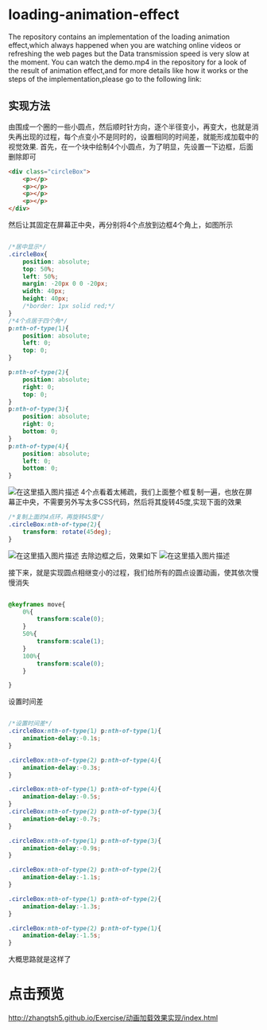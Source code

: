 # loading-animation-effect
The repository contains an implementation of the loading animation effect,which always happened when you are 
watching online videos or refreshing the web pages but the Data transmission speed is very slow at the moment.
  You can watch the demo.mp4 in the repository for a look of the result of animation effect,and for more details 
like how it works or the steps of the implementation,please go to the following link:

## 实现方法
由围成一个圈的一些小圆点，然后顺时针方向，逐个半径变小，再变大，也就是消失再出现的过程，每个点变小不是同时的，设置相同的时间差，就能形成加载中的视觉效果.
首先，在一个块中绘制4个小圆点，为了明显，先设置一下边框，后面删除即可

```html
<div class="circleBox">
    <p></p>
    <p></p>
    <p></p>
    <p></p>
</div>
```
然后让其固定在屏幕正中央，再分别将4个点放到边框4个角上，如图所示

```css

/*居中显示*/
.circleBox{
    position: absolute;
    top: 50%;
    left: 50%;
    margin: -20px 0 0 -20px;
    width: 40px;
    height: 40px;
    /*border: 1px solid red;*/
}
/*4个点居于四个角*/
p:nth-of-type(1){
    position: absolute;
    left: 0;
    top: 0;
}

p:nth-of-type(2){
    position: absolute;
    right: 0;
    top: 0;
}
p:nth-of-type(3){
    position: absolute;
    right: 0;
    bottom: 0;
}
p:nth-of-type(4){
    position: absolute;
    left: 0;
    bottom: 0;
}
```

![在这里插入图片描述](https://img-blog.csdnimg.cn/20190525193239302.png?x-oss-process=image/watermark,type_ZmFuZ3poZW5naGVpdGk,shadow_10,text_aHR0cHM6Ly9ibG9nLmNzZG4ubmV0L3FxXzM0MTIzOTg1,size_16,color_FFFFFF,t_70)
4个点看着太稀疏，我们上面整个框复制一遍，也放在屏幕正中央，不需要另外写太多CSS代码，然后将其旋转45度,实现下面的效果

```css
/*复制上面的4点环，再旋转45度*/
.circleBox:nth-of-type(2){
    transform: rotate(45deg);
}
```

![在这里插入图片描述](https://img-blog.csdnimg.cn/20190525193301766.png?x-oss-process=image/watermark,type_ZmFuZ3poZW5naGVpdGk,shadow_10,text_aHR0cHM6Ly9ibG9nLmNzZG4ubmV0L3FxXzM0MTIzOTg1,size_16,color_FFFFFF,t_70)
去除边框之后，效果如下
![在这里插入图片描述](https://img-blog.csdnimg.cn/20190525193334112.png)

接下来，就是实现圆点相继变小的过程，我们给所有的圆点设置动画，使其依次慢慢消失

```css

@keyframes move{
    0%{
        transform:scale(0);
    }
    50%{
        transform:scale(1);
    }
    100%{
        transform:scale(0);
    }

}
```
设置时间差

```css

/*设置时间差*/
.circleBox:nth-of-type(1) p:nth-of-type(1){
    animation-delay:-0.1s;
}

.circleBox:nth-of-type(2) p:nth-of-type(4){
    animation-delay:-0.3s;
}

.circleBox:nth-of-type(1) p:nth-of-type(4){
    animation-delay:-0.5s;
}
.circleBox:nth-of-type(2) p:nth-of-type(3){
    animation-delay:-0.7s;
}

.circleBox:nth-of-type(1) p:nth-of-type(3){
    animation-delay:-0.9s;
}

.circleBox:nth-of-type(2) p:nth-of-type(2){
    animation-delay:-1.1s;
}

.circleBox:nth-of-type(1) p:nth-of-type(2){
    animation-delay:-1.3s;
}

.circleBox:nth-of-type(2) p:nth-of-type(1){
    animation-delay:-1.5s;
}

```
大概思路就是这样了


  
# 点击预览
http://zhangtsh5.github.io/Exercise/动画加载效果实现/index.html

